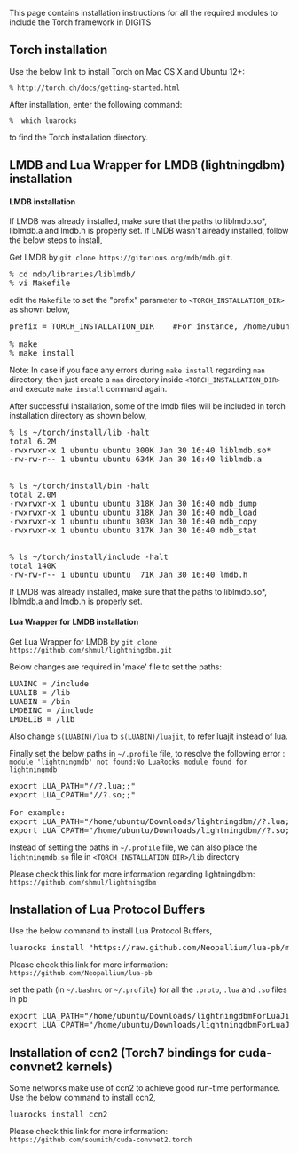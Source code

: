 This page contains installation instructions for all the required modules to include the Torch framework in DIGITS

## Torch installation

Use the below link to install Torch on Mac OS X and Ubuntu 12+:

    % http://torch.ch/docs/getting-started.html

After installation, enter the following command:  

    %  which luarocks

to find the Torch installation directory. 

## LMDB and Lua Wrapper for LMDB (lightningdbm) installation

#### LMDB installation

If LMDB was already installed, make sure that the paths to liblmdb.so*, liblmdb.a and lmdb.h is properly set. If LMDB wasn't already installed, follow the below steps to install,

Get LMDB by `git clone https://gitorious.org/mdb/mdb.git`.

<pre>
% cd mdb/libraries/liblmdb/
% vi Makefile
</pre>

edit the `Makefile` to set the "prefix" parameter to `<TORCH_INSTALLATION_DIR>` as shown below,
<pre>
prefix = TORCH_INSTALLATION_DIR    #For instance, /home/ubuntu/torch/install

% make
% make install
</pre>

Note: In case if you face any errors during `make install` regarding `man` directory, then just create a `man` directory inside `<TORCH_INSTALLATION_DIR>` and execute `make install` command again.

After successful installation, some of the lmdb files will be included in torch installation directory as shown below,

<pre>
% ls ~/torch/install/lib -halt
total 6.2M
-rwxrwxr-x 1 ubuntu ubuntu 300K Jan 30 16:40 liblmdb.so*
-rw-rw-r-- 1 ubuntu ubuntu 634K Jan 30 16:40 liblmdb.a


% ls ~/torch/install/bin -halt
total 2.0M
-rwxrwxr-x 1 ubuntu ubuntu 318K Jan 30 16:40 mdb_dump
-rwxrwxr-x 1 ubuntu ubuntu 318K Jan 30 16:40 mdb_load
-rwxrwxr-x 1 ubuntu ubuntu 303K Jan 30 16:40 mdb_copy
-rwxrwxr-x 1 ubuntu ubuntu 317K Jan 30 16:40 mdb_stat


% ls ~/torch/install/include -halt
total 140K
-rw-rw-r-- 1 ubuntu ubuntu  71K Jan 30 16:40 lmdb.h
</pre>

If LMDB was already installed, make sure that the paths to liblmdb.so*, liblmdb.a and lmdb.h is properly set.

#### Lua Wrapper for LMDB installation
Get Lua Wrapper for LMDB by `git clone https://github.com/shmul/lightningdbm.git`

Below changes are required in 'make' file to set the paths:

<pre>
LUAINC = <TORCH_INSTALLATION_DIR>/include
LUALIB = <TORCH_INSTALLATION_DIR>/lib
LUABIN = <TORCH_INSTALLATION_DIR>/bin
LMDBINC = <TORCH_INSTALLATION_DIR>/include
LMDBLIB = <TORCH_INSTALLATION_DIR>/lib
</pre>

Also change `$(LUABIN)/lua` to `$(LUABIN)/luajit`, to refer luajit instead of lua.

Finally set the below paths in `~/.profile` file, to resolve the following error :  `module 'lightningmdb' not found:No LuaRocks module found for lightningmdb`

<pre>
export LUA_PATH="<LIGHTININGMDB_INSTALLATION_DIR>//?.lua;;"
export LUA_CPATH="<LIGHTININGMDB_INSTALLATION_DIR>//?.so;;"

For example: 
export LUA_PATH="/home/ubuntu/Downloads/lightningdbm//?.lua;;"
export LUA_CPATH="/home/ubuntu/Downloads/lightningdbm//?.so;;"
</pre>

Instead of setting the paths in `~/.profile` file, we can also place the `lightningmdb.so` file in `<TORCH_INSTALLATION_DIR>/lib` directory

Please check this link for more information regarding lightningdbm: `https://github.com/shmul/lightningdbm`

## Installation of Lua Protocol Buffers

Use the below command to install Lua Protocol Buffers,

<pre>
luarocks install "https://raw.github.com/Neopallium/lua-pb/master/lua-pb-scm-0.rockspec"
</pre>

Please check this link for more information: `https://github.com/Neopallium/lua-pb`

set the path (in `~/.bashrc` or `~/.profile`) for all the `.proto`, `.lua` and `.so` files in pb

<pre>
export LUA_PATH="/home/ubuntu/Downloads/lightningdbmForLuaJit//?.lua;/home/ubuntu/Downloads/lua-pb-master//?.proto;/home/ubuntu/Downloads/lua-pb-master//?.lua;;"
export LUA_CPATH="/home/ubuntu/Downloads/lightningdbmForLuaJit//?.so;/home/ubuntu/Downloads/lua-pb-master//?.so;;"
</pre>

## Installation of ccn2 (Torch7 bindings for cuda-convnet2 kernels)

Some networks make use of ccn2 to achieve good run-time performance. Use the below command to install ccn2, 

<pre>
luarocks install ccn2
</pre>

Please check this link for more information: `https://github.com/soumith/cuda-convnet2.torch`

